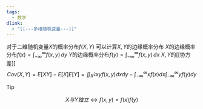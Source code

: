 ```yaml
---
tags:
  - 数学
dlink:
  - "[[---多维随机变量---]]"
---
```

对于二维随机变量$X$的概率分布$f(X,Y)$ 可以计算$X,Y$的边缘概率分布
$X$的边缘概率分布$f(x)=\int_{-\infty}^{\infty} f(x,y)\, dy$
$Y$的边缘概率分布$f(y)=\int_{-\infty}^{\infty} f(x,y)\, dx$
$X,Y$的[[协方差]]
$$Cov(X,Y)=E[XY]-E[X]E[Y]
=\iint_{R^{2}}xyf(x,y)dxdy-\int_{-\infty}^{\infty}xf(x)dx\int_{-\infty}^{\infty}yf(y)dy$$

>[!tip]
$$X与Y独立 \leftrightarrow f(x,y)=f(x)f(y)$$
